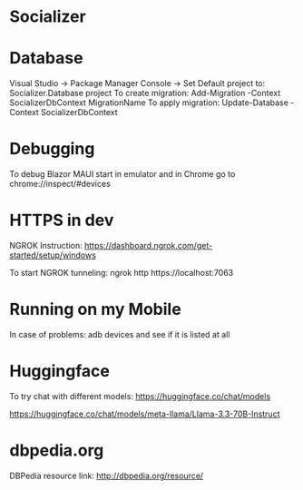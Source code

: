 # Socializer

# Database
Visual Studio -> Package Manager Console -> Set Default project to: Socializer.Database project
To create migration: Add-Migration -Context SocializerDbContext MigrationName
To apply migration: Update-Database -Context SocializerDbContext

# Debugging
To debug Blazor MAUI start in emulator and in Chrome go to 
	chrome://inspect/#devices

# HTTPS in dev
NGROK Instruction:
	https://dashboard.ngrok.com/get-started/setup/windows
	
To start NGROK tunneling:
	ngrok http https://localhost:7063
	
# Running on my Mobile
In case of problems: adb devices
and see if it is listed at all

# Huggingface
To try chat with different models: https://huggingface.co/chat/models

https://huggingface.co/chat/models/meta-llama/Llama-3.3-70B-Instruct

# dbpedia.org

DBPedia resource link:
http://dbpedia.org/resource/<resource>